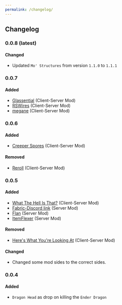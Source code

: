 ```yaml
---
permalink: /changelog/
---
```


## Changelog

### 0.0.8 (latest)
#### Changed
- Updated `Mo' Structures` from version `1.1.0` to `1.1.1`

### 0.0.7
#### Added
- [Glassential](https://www.curseforge.com/minecraft/mc-mods/glassential-fabric) (Client-Server Mod)
- [RSWires](https://www.curseforge.com/minecraft/mc-mods/rswires) (Client-Server Mod)
- [megane](https://www.curseforge.com/minecraft/mc-mods/megane) (Client-Server Mod)

### 0.0.6
#### Added
- [Creeper Spores](https://www.curseforge.com/minecraft/mc-mods/creeper-spores) (Client-Server Mod)

#### Removed
- [Reroll](https://www.curseforge.com/minecraft/mc-mods/reroll) (Client-Server Mod)

### 0.0.5
#### Added
- [What The Hell Is That?](https://www.curseforge.com/minecraft/mc-mods/wthit) (Client-Server Mod)
- [Fabric-Discord link](https://www.curseforge.com/minecraft/mc-mods/fabric-discord-link) (Server Mod)
- [Flan](https://www.curseforge.com/minecraft/mc-mods/flan) (Server Mod)
- [ItemFlexer](https://www.curseforge.com/minecraft/mc-mods/itemflexer) (Server Mod)

#### Removed
- [Here's What You're Looking At](https://www.curseforge.com/minecraft/mc-mods/hwyla) (Client-Server Mod)

#### Changed
- Changed some mod sides to the correct sides.

### 0.0.4
#### Added
- `Dragon Head` as drop on killing the `Ender Dragon`